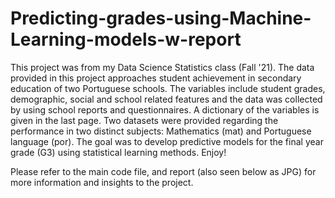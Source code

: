 # Predicting-grades-using-Machine-Learning-models-w-report

This project was from my Data Science Statistics class (Fall '21). The data provided in this project approaches student achievement in secondary education
of two Portuguese schools. The variables include student grades, demographic, social and school related features and the data was collected by using school reports and questionnaires. A dictionary of the variables is given in the last page. Two datasets were provided regarding the performance in two distinct subjects: Mathematics (mat) and Portuguese language (por). The goal was to develop predictive models for the final year grade (G3) using statistical learning methods. Enjoy!

Please refer to the main code file, and report (also seen below as JPG) for more information and insights to the project.
